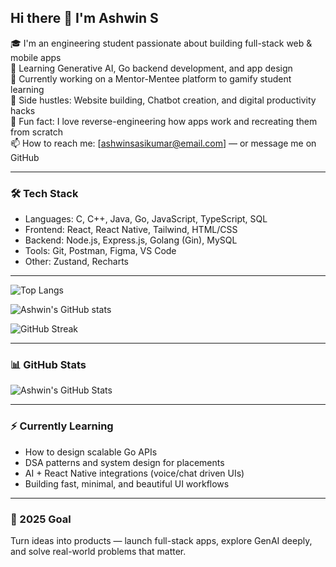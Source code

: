 ## Hi there 👋 I'm Ashwin S

🎓 I'm an engineering student passionate about building full-stack web & mobile apps  
🧠 Learning Generative AI, Go backend development, and app design  
🚀 Currently working on a Mentor-Mentee platform to gamify student learning  
📱 Side hustles: Website building, Chatbot creation, and digital productivity hacks  
🧩 Fun fact: I love reverse-engineering how apps work and recreating them from scratch  
📫 How to reach me: [ashwinsasikumar@email.com] — or message me on GitHub

---

### 🛠️ Tech Stack
- Languages: C, C++, Java, Go, JavaScript, TypeScript, SQL  
- Frontend: React, React Native, Tailwind, HTML/CSS  
- Backend: Node.js, Express.js, Golang (Gin), MySQL  
- Tools: Git, Postman, Figma, VS Code
- Other: Zustand, Recharts

---

![Top Langs](https://github-readme-stats.vercel.app/api/top-langs/?username=ashwinsasikumar&layout=compact&theme=tokyonight)

![Ashwin's GitHub stats](https://github-readme-stats.vercel.app/api?username=ashwinsasikumar&show_icons=true&theme=tokyonight&hide=prs)

![GitHub Streak](https://github-readme-streak-stats.herokuapp.com?user=ashwinsasikumar&theme=tokyonight&date_format=M%20j%5B%2C%20Y%5D)

---

### 📊 GitHub Stats
![Ashwin's GitHub Stats](https://github-readme-stats.vercel.app/api?username=ashwinsasikumar&show_icons=true&theme=tokyonight)

---

### ⚡ Currently Learning
- How to design scalable Go APIs  
- DSA patterns and system design for placements  
- AI + React Native integrations (voice/chat driven UIs)  
- Building fast, minimal, and beautiful UI workflows

---
### 🎯 2025 Goal
Turn ideas into products — launch full-stack apps, explore GenAI deeply, and solve real-world problems that matter.
 
